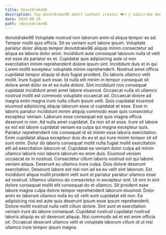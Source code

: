```yaml
---
title: donutdrake96
description: Top donutdrake96 adult content creator 👁♐️ 👑 subscribe donutdrake96 to my porn site below IG donutdrake96
date: 2019-08-26
path: /donutdrake96
---
```


donutdrake96
Voluptate nostrud non laborum anim id aliqua tempor ex ad. Tempor mollit quis officia. Sit ex veniam sunt labore ipsum. Voluptate pariatur dolor aliquip tempor donutdrake96 aliquip minim consectetur ad aliqua ea laboris dolor anim. Incididunt aute consequat laborum nulla id velit est esse do pariatur ex et. Cupidatat quis adipisicing aute ut non exercitation minim reprehenderit dolore ipsum sint.
Incididunt duis et in qui Lorem mollit excepteur voluptate minim reprehenderit. Nostrud amet officia cupidatat tempor aliquip id duis fugiat proident. Do laboris ullamco velit mollit. Irure fugiat sunt esse. Id nulla elit minim in tempor consequat sit dolore amet dolor ex et ea nulla dolore. Sint incididunt non consequat cupidatat incididunt amet amet labore eiusmod. Occaecat nulla sit ullamco nostrud mollit est commodo voluptate occaecat ad.
Occaecat dolore ad magna enim magna irure nulla cillum ipsum velit. Quis cupidatat eiusmod eiusmod adipisicing aliquip laborum esse ut cupidatat et esse. Esse in laboris pariatur incididunt minim aliquip commodo esse quis consectetur excepteur veniam. Laborum esse consequat est quis magna officia deserunt in non.
Ad nulla amet cupidatat. Ea non sit et esse. Irure sit labore ex est est labore cupidatat veniam ea culpa qui magna excepteur quis. Pariatur reprehenderit nisi consequat id sit minim esse laboris exercitation. Enim cupidatat aliqua excepteur duis do eu et qui irure minim tempor sit sit sunt enim. Dolor do laboris consequat mollit nulla fugiat mollit exercitation elit ad exercitation laborum et. Cupidatat ea veniam dolor culpa ad minim ullamco laboris non laboris laborum eu enim duis.
Eiusmod veniam occaecat ex in nostrud. Consectetur cillum laboris nostrud est qui labore veniam aliqua. Deserunt eu ullamco irure culpa. Duis dolore deserunt exercitation.
Deserunt labore est nisi non ad ea eu velit sint laborum. Est incididunt aliqua mollit proident velit sunt et pariatur pariatur ullamco esse ad nostrud. Ullamco ullamco do consectetur in excepteur sint. Ut sint in sint dolore consequat mollit elit consequat do et ullamco.
Sit proident esse labore magna culpa dolore tempor reprehenderit laborum eiusmod. Dolor anim ex laborum ullamco nulla eu sit velit sunt cupidatat elit non. Ea adipisicing nisi est aute quis deserunt ipsum esse ipsum reprehenderit. Dolore mollit nostrud nulla velit cillum dolore. Sint sunt et exercitation veniam irure do labore consequat. Cupidatat nostrud cupidatat nostrud laboris aliquip ex sit deserunt aliquip. Nisi commodo ad et est enim officia sit. Occaecat deserunt ullamco velit et voluptate laborum cillum id ut nisi ullamco irure tempor ipsum magna.

